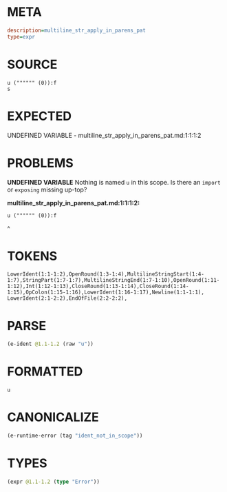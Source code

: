 # META
~~~ini
description=multiline_str_apply_in_parens_pat
type=expr
~~~
# SOURCE
~~~roc
u ("""""" (0)):f
s
~~~
# EXPECTED
UNDEFINED VARIABLE - multiline_str_apply_in_parens_pat.md:1:1:1:2
# PROBLEMS
**UNDEFINED VARIABLE**
Nothing is named `u` in this scope.
Is there an `import` or `exposing` missing up-top?

**multiline_str_apply_in_parens_pat.md:1:1:1:2:**
```roc
u ("""""" (0)):f
```
^


# TOKENS
~~~zig
LowerIdent(1:1-1:2),OpenRound(1:3-1:4),MultilineStringStart(1:4-1:7),StringPart(1:7-1:7),MultilineStringEnd(1:7-1:10),OpenRound(1:11-1:12),Int(1:12-1:13),CloseRound(1:13-1:14),CloseRound(1:14-1:15),OpColon(1:15-1:16),LowerIdent(1:16-1:17),Newline(1:1-1:1),
LowerIdent(2:1-2:2),EndOfFile(2:2-2:2),
~~~
# PARSE
~~~clojure
(e-ident @1.1-1.2 (raw "u"))
~~~
# FORMATTED
~~~roc
u
~~~
# CANONICALIZE
~~~clojure
(e-runtime-error (tag "ident_not_in_scope"))
~~~
# TYPES
~~~clojure
(expr @1.1-1.2 (type "Error"))
~~~
